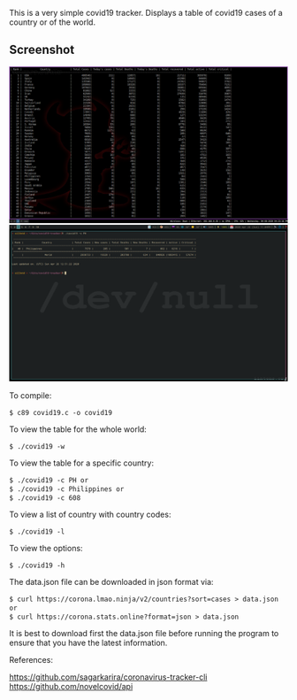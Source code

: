 This is a very simple covid19 tracker.
Displays a table of covid19 cases of a country or of the world.

## Screenshot
![Preview](./screenshot.png)
![Preview](./screenshot2.png)

To compile:

	$ c89 covid19.c -o covid19

To view the table for the whole world:

	$ ./covid19 -w

To view the table for a specific country:

	$ ./covid19 -c PH or
	$ ./covid19 -c Philippines or
	$ ./covid19 -c 608

To view a list of country with country codes:

	$ ./covid19 -l

To view the options:

	$ ./covid19 -h


The data.json file can be downloaded in json format via:

	$ curl https://corona.lmao.ninja/v2/countries?sort=cases > data.json
	or
	$ curl https://corona.stats.online?format=json > data.json

It is best to download first the data.json file before running the
program to ensure that you have the latest information.

References:

https://github.com/sagarkarira/coronavirus-tracker-cli  
https://github.com/novelcovid/api

